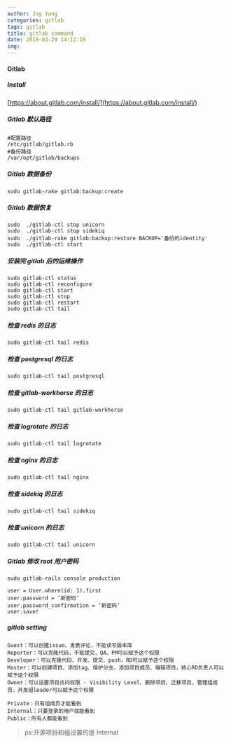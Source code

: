 ```yaml
---
author: Jay Yang
categories: gitlab
tags: gitlab
title: gitlab command
date: 2019-03-29 14:12:19
img:
---
```


#### Gitlab

##### Install

[https://about.gitlab.com/install/](https://about.gitlab.com/install/)

##### Gitlab 默认路径

    #配置路径
    /etc/gitlab/gitlab.rb
    #备份路径
    /var/opt/gitlab/backups

##### Gitlab 数据备份

    sudo gitlab-rake gitlab:backup:create

##### Gitlab 数据恢复

    sudo  ./gitlab-ctl stop unicorn
    sudo  ./gitlab-ctl stop sidekiq
    sudo  ./gitlab-rake gitlab:backup:restore BACKUP='备份的identity'
    sudo  ./gitlab-ctl start

##### 安装完 gitlab 后的运维操作

    sudo gitlab-ctl status
    sudo gitlab-ctl reconfigure
    sudo gitlab-ctl start
    sudo gitlab-ctl stop
    sudo gitlab-ctl restart
    sudo gitlab-ctl tail

##### 检查 redis 的日志

    sudo gitlab-ctl tail redis

##### 检查 postgresql 的日志

    sudo gitlab-ctl tail postgresql

##### 检查 gitlab-workhorse 的日志

    sudo gitlab-ctl tail gitlab-workhorse

##### 检查 logrotate 的日志

    sudo gitlab-ctl tail logrotate

##### 检查 nginx 的日志

    sudo gitlab-ctl tail nginx

##### 检查 sidekiq 的日志

    sudo gitlab-ctl tail sidekiq

##### 检查 unicorn 的日志

    sudo gitlab-ctl tail unicorn

##### Gitlab 修改 root 用户密码

    sudo gitlab-rails console production

    user = User.where(id: 1).first
    user.password = ‘新密码‘
    user.password_confirmation = ‘新密码‘
    user.save!

##### gitlab setting

    Guest：可以创建issue、发表评论，不能读写版本库
    Reporter：可以克隆代码，不能提交，QA、PM可以赋予这个权限
    Developer：可以克隆代码、开发、提交、push，RD可以赋予这个权限
    Master：可以创建项目、添加tag、保护分支、添加项目成员、编辑项目，核心RD负责人可以赋予这个权限
    Owner：可以设置项目访问权限 - Visibility Level、删除项目、迁移项目、管理组成员，开发组leader可以赋予这个权限

    Private：只有组成员才能看到
    Internal：只要登录的用户就能看到
    Public：所有人都能看到

> ps:开源项目和组设置的是 Internal
